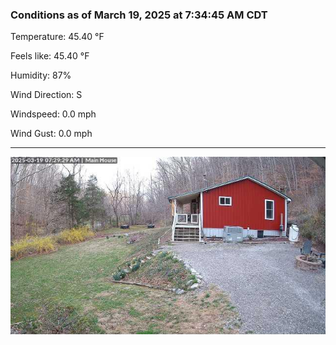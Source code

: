 ### Conditions as of March 19, 2025 at 7:34:45 AM CDT 

Temperature: 45.40 &deg;F

Feels like: 45.40 &deg;F

Humidity: 87%

Wind Direction: S

Windspeed: 0.0 mph

Wind Gust: 0.0 mph

---

<img src="./images/latest.jpeg"/>

